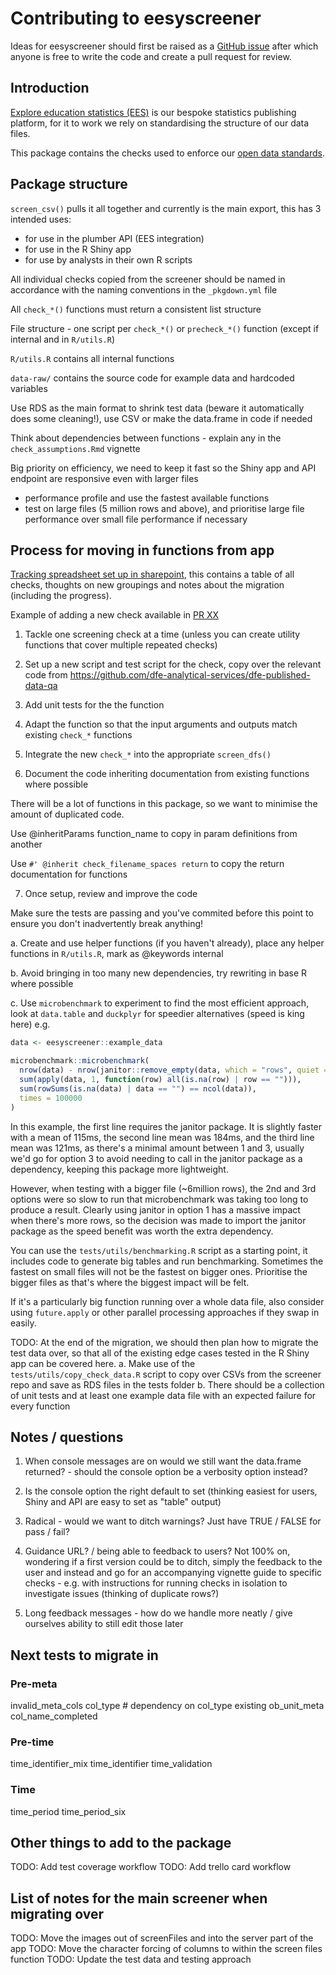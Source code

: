 # Contributing to eesyscreener

Ideas for eesyscreener should first be raised as a [GitHub issue](https://github.com/dfe-analytical-services/eesyscreener/issues) after which anyone is free to write the code and create a pull request for review. 

## Introduction

[Explore education statistics (EES)](https://explore-education-statistics.service.gov.uk/) is our bespoke statistics publishing platform, for it to work we rely on standardising the structure of our data files.

This package contains the checks used to enforce our [open data standards](https://dfe-analytical-services.github.io/analysts-guide/statistics-production/ud.html).

## Package structure

`screen_csv()` pulls it all together and currently is the main export, this has 3 intended uses:
- for use in the plumber API (EES integration)
- for use in the R Shiny app
- for use by analysts in their own R scripts

All individual checks copied from the screener should be named in accordance with the naming conventions in the `_pkgdown.yml` file

All `check_*()` functions must return a consistent list structure

File structure - one script per `check_*()` or `precheck_*()` function (except if internal and in `R/utils.R`)

`R/utils.R` contains all internal functions

`data-raw/` contains the source code for example data and hardcoded variables

Use RDS as the main format to shrink test data (beware it automatically does some cleaning!), use CSV or make the data.frame in code if needed

Think about dependencies between functions - explain any in the `check_assumptions.Rmd` vignette

Big priority on efficiency, we need to keep it fast so the Shiny app and API endpoint are responsive even with larger files
- performance profile and use the fastest available functions
- test on large files (5 million rows and above), and prioritise large file performance over small file performance if necessary
  
## Process for moving in functions from app

[Tracking spreadsheet set up in sharepoint](https://educationgovuk.sharepoint.com/:x:/r/sites/lveesfa00074/Data%20Insights%20and%20Statistics%20Division/Statistics%20Services%20Unit/Explore%20education%20statistics%20platforms/Screening%20tests%20migration%20tracking.xlsx?d=wdc9cf9ce356b47c6a1d1f11aba8bb96d&csf=1&web=1&e=PSIk6I), this contains a table of all checks, thoughts on new groupings and notes about the migration (including the progress).

Example of adding a new check available in [PR XX]()

1. Tackle one screening check at a time (unless you can create utility functions that cover multiple repeated checks)

2. Set up a new script and test script for the check, copy over the relevant code from https://github.com/dfe-analytical-services/dfe-published-data-qa

3. Add unit tests for the the function

4. Adapt the function so that the input arguments and outputs match existing `check_*` functions

5. Integrate the new `check_*` into the appropriate `screen_dfs()`

6. Document the code inheriting documentation from existing functions where possible

There will be a lot of functions in this package, so we want to minimise the amount of duplicated code.

Use @inheritParams function_name to copy in param definitions from another

Use `#' @inherit check_filename_spaces return`  to copy the return documentation for functions

7. Once setup, review and improve the code 

Make sure the tests are passing and you've commited before this point to ensure you don't inadvertently break anything!

a. Create and use helper functions (if you haven't already), place any helper functions in `R/utils.R`, mark as @keywords internal

b. Avoid bringing in too many new dependencies, try rewriting in base R where possible

c. Use `microbenchmark` to experiment to find the most efficient approach, look at `data.table` and `duckplyr` for speedier alternatives (speed is king here) e.g.

``` r
data <- eesyscreener::example_data

microbenchmark::microbenchmark(
  nrow(data) - nrow(janitor::remove_empty(data, which = "rows", quiet = TRUE)),
  sum(apply(data, 1, function(row) all(is.na(row) | row == ""))),
  sum(rowSums(is.na(data) | data == "") == ncol(data)),
  times = 100000
)
```

In this example, the first line requires the janitor package. It is slightly faster with a mean of 115ms, the second line mean was 184ms, and the third line mean was 121ms, as there's a minimal amount between 1 and 3, usually we'd go for option 3 to avoid needing to call in the janitor package as a dependency, keeping this package more lightweight.

However, when testing with a bigger file (~6million rows), the 2nd and 3rd options were so slow to run that microbenchmark was taking too long to produce a result. Clearly using janitor in option 1 has a massive impact when there's more rows, so the decision was made to import the janitor package as the speed benefit was worth the extra dependency.

You can use the `tests/utils/benchmarking.R` script as a starting point, it includes code to generate big tables and run benchmarking. Sometimes the fastest on small files will not be the fastest on bigger ones. Prioritise the bigger files as that's where the biggest impact will be felt.

If it's a particularly big function running over a whole data file, also consider using `future.apply` or other parallel processing approaches if they swap in easily.

TODO: At the end of the migration, we should then plan how to migrate the test data over, so that all of the existing edge cases tested in the R Shiny app can be covered here.
  a. Make use of the `tests/utils/copy_check_data.R` script to copy over CSVs from the screener repo and save as RDS files in the tests folder
  b. There should be a collection of unit tests and at least one example data file with an expected failure for every function

## Notes / questions

1. When console messages are on would we still want the data.frame returned? - should the console option be a verbosity option instead?
2. Is the console option the right default to set (thinking easiest for users, Shiny and API are easy to set as "table" output)
3. Radical - would we want to ditch warnings? Just have TRUE / FALSE for pass / fail?

4. Guidance URL? / being able to feedback to users? Not 100% on, wondering if a first version could be to ditch, simply the feedback to the user and instead and go for an accompanying vignette guide to specific checks - e.g. with instructions for running checks in isolation to investigate issues (thinking of duplicate rows?)

5. Long feedback messages - how do we handle more neatly / give ourselves ability to still edit those later

## Next tests to migrate in

### Pre-meta
invalid_meta_cols
col_type # dependency on col_type existing
ob_unit_meta
col_name_completed

### Pre-time

time_identifier_mix
time_identifier
time_validation

### Time

time_period
time_period_six


## Other things to add to the package

TODO: Add test coverage workflow
TODO: Add trello card workflow

## List of notes for the main screener when migrating over

TODO: Move the images out of screenFiles and into the server part of the app
TODO: Move the character forcing of columns to within the screen files function
TODO: Update the test data and testing approach
